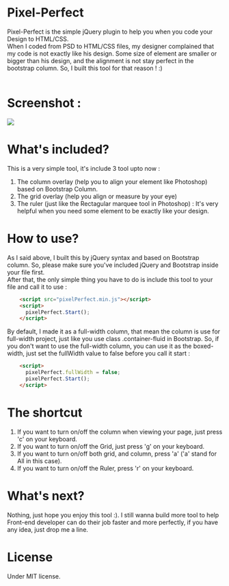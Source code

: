 # Pixel-Perfect
Pixel-Perfect is the simple jQuery plugin to help you when you code your Design to HTML/CSS. 
<br>
When I coded from PSD to HTML/CSS files, my designer complained that my code is not exactly like his design. Some size of element are smaller or bigger than his design, and the alignment is not stay perfect in the bootstrap column. So, I built this tool for that reason ! :) 
<br><br>

# Screenshot : <br>
<img src="http://res.cloudinary.com/veseylab/image/upload/v1504426834/pixelPerfect-screenshot_y1ohpo.jpg">


# What's included?
This is a very simple tool, it's include 3 tool upto now : 
1. The column overlay (help you to align your element like Photoshop) based on Bootstrap Column.
2. The grid overlay (help you align or measure by your eye)
3. The ruler (just like the Rectagular marquee tool in Photoshop) : It's very helpful when you need some element to be exactly like your design.


# How to use?
As I said above, I built this by jQuery syntax and based on Bootstrap column. So, please make sure you've included jQuery and Bootstrap inside your file first.
<br>
After that, the only simple thing you have to do is include this tool to your file and call it to use : 
````html 
    <script src="pixelPerfect.min.js"></script>
    <script>
      pixelPerfect.Start();
    </script>
````
By default, I made it as a full-width column, that mean the column is use for full-width project, just like you use class .container-fluid in Bootstrap. So, if you don't want to use the full-width column, you can use it as the boxed-width, just set the fullWidth value to false  before you call it start :
````html
    <script>
      pixelPerfect.fullWidth = false;
      pixelPerfect.Start();
    </script>
````    

# The shortcut
1. If you want to turn on/off the column when viewing your page, just press 'c' on your keyboard.
2. If you want to turn on/off the Grid, just press 'g' on your keyboard.
3. If you want to turn on/off both grid, and column, press 'a' ('a' stand for All in this case).
4. If you want to turn on/off the Ruler, press 'r' on your keyboard.

# What's next?
Nothing, just hope you enjoy this tool :). I still wanna build more tool to help Front-end developer can do their job faster and more perfectly, if you have any idea, just drop me a line.

# License
Under MIT license.
